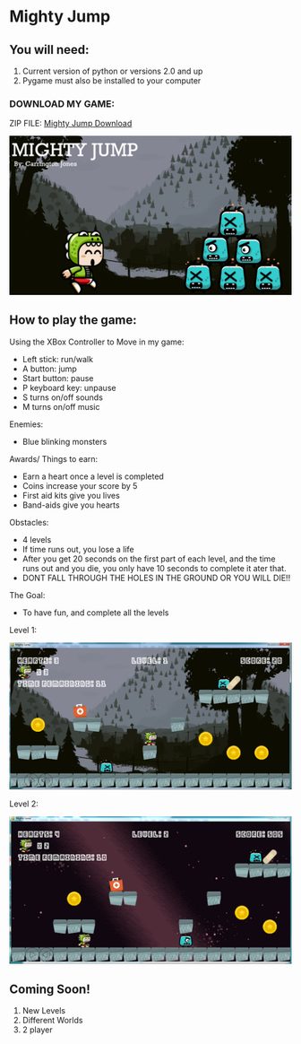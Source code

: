 # Mighty Jump

## You will need: 
1. Current version of python or versions 2.0 and up 
2. Pygame must also be installed to your computer

### DOWNLOAD MY GAME:
ZIP FILE:
[Mighty Jump Download](https://github.com/cartras/Mighty-Jump/archive/master.zip)


![Mighty Jump Cover Art](platformercoverart.PNG)


## How to play the game:

Using the XBox Controller to Move in my game:
- Left stick: run/walk
- A button: jump
- Start button: pause
- P keyboard key: unpause
- S turns on/off sounds
- M turns on/off music


Enemies:
- Blue blinking monsters


Awards/ Things to earn:
- Earn a heart once a level is completed
- Coins increase your score by 5
- First aid kits give you lives
- Band-aids give you hearts 


Obstacles:
- 4 levels
- If time runs out, you lose a life 
- After you get 20 seconds on the first part of each level, and the time runs out and you die, you only have 10 seconds to complete it ater that. 
- DONT FALL THROUGH THE HOLES IN THE GROUND OR YOU WILL DIE!!


The Goal:
- To have fun, and complete all the levels

Level 1:

![Mighty Jump Game Play Level 1](capture1.PNG)

Level 2:

![Mighty Jump Game Play Level 2](capture2.PNG)

## Coming Soon!

1. New Levels
2. Different Worlds
3. 2 player
